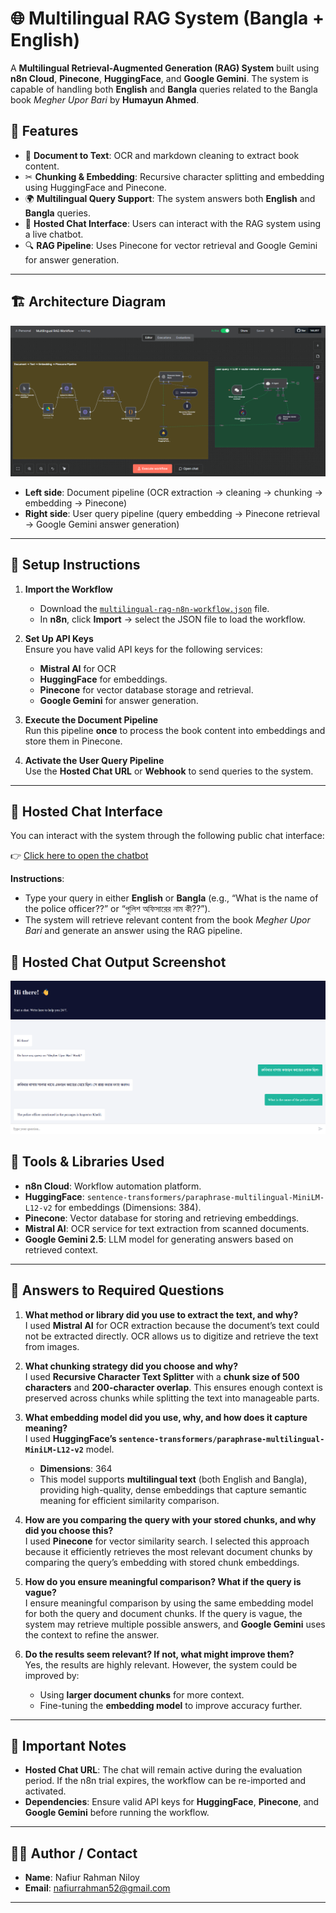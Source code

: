 # 🌐 Multilingual RAG System (Bangla + English)

A **Multilingual Retrieval-Augmented Generation (RAG) System** built using **n8n Cloud**, **Pinecone**, **HuggingFace**, and **Google Gemini**. The system is capable of handling both **English** and **Bangla** queries related to the Bangla book *Megher Upor Bari* by **Humayun Ahmed**.

## 🧠 Features
- 📝 **Document to Text**: OCR and markdown cleaning to extract book content.  
- ✂ **Chunking & Embedding**: Recursive character splitting and embedding using HuggingFace and Pinecone.  
- 🌍 **Multilingual Query Support**: The system answers both **English** and **Bangla** queries.  
- 💬 **Hosted Chat Interface**: Users can interact with the RAG system using a live chatbot.  
- 🔍 **RAG Pipeline**: Uses Pinecone for vector retrieval and Google Gemini for answer generation.

---

## 🏗️ Architecture Diagram

![Architecture Diagram](./assets/architecture-diagram.png)

- **Left side**: Document pipeline (OCR extraction → cleaning → chunking → embedding → Pinecone)  
- **Right side**: User query pipeline (query embedding → Pinecone retrieval → Google Gemini answer generation)

---

## 🚀 Setup Instructions

1. **Import the Workflow**
   - Download the [`multilingual-rag-n8n-workflow.json`](./multilingual-rag-n8n-workflow.json) file.  
   - In **n8n**, click **Import** → select the JSON file to load the workflow.

2. **Set Up API Keys**  
   Ensure you have valid API keys for the following services:
   - **Mistral AI** for OCR
   - **HuggingFace** for embeddings.
   - **Pinecone** for vector database storage and retrieval.
   - **Google Gemini** for answer generation.

4. **Execute the Document Pipeline**  
   Run this pipeline **once** to process the book content into embeddings and store them in Pinecone.

5. **Activate the User Query Pipeline**  
   Use the **Hosted Chat URL** or **Webhook** to send queries to the system.

---

## 💬 **Hosted Chat Interface**

You can interact with the system through the following public chat interface:

👉 [Click here to open the chatbot](https://rahmanniloy.app.n8n.cloud/webhook/7e7e36fc-4ab4-4791-b8c6-b0b1370479e3/chat)

**Instructions**:  
- Type your query in either **English** or **Bangla** (e.g., “What is the name of the police officer??” or “পুলিশ অফিসারের নাম কী??”).  
- The system will retrieve relevant content from the book *Megher Upor Bari* and generate an answer using the RAG pipeline.

## 📸 **Hosted Chat Output Screenshot**
![Hosted Chat Output](./assets/hosted-chat-multilingual-example.png)

## 🧰 Tools & Libraries Used
- **n8n Cloud**: Workflow automation platform.  
- **HuggingFace**: `sentence-transformers/paraphrase-multilingual-MiniLM-L12-v2` for embeddings (Dimensions: 384).  
- **Pinecone**: Vector database for storing and retrieving embeddings.  
- **Mistral AI**: OCR service for text extraction from scanned documents.  
- **Google Gemini 2.5**: LLM model for generating answers based on retrieved context.

---

## 📝 Answers to Required Questions

1. **What method or library did you use to extract the text, and why?**  
   I used **Mistral AI** for OCR extraction because the document’s text could not be extracted directly. OCR allows us to digitize and retrieve the text from images.

2. **What chunking strategy did you choose and why?**  
   I used **Recursive Character Text Splitter** with a **chunk size of 500 characters** and **200-character overlap**. This ensures enough context is preserved across chunks while splitting the text into manageable parts.

3. **What embedding model did you use, why, and how does it capture meaning?**  
   I used **HuggingFace’s `sentence-transformers/paraphrase-multilingual-MiniLM-L12-v2`** model.  
   - **Dimensions**: 364  
   - This model supports **multilingual text** (both English and Bangla), providing high-quality, dense embeddings that capture semantic meaning for efficient similarity comparison.

4. **How are you comparing the query with your stored chunks, and why did you choose this?**  
   I used **Pinecone** for vector similarity search. I selected this approach because it efficiently retrieves the most relevant document chunks by comparing the query’s embedding with stored chunk embeddings.

5. **How do you ensure meaningful comparison? What if the query is vague?**  
   I ensure meaningful comparison by using the same embedding model for both the query and document chunks. If the query is vague, the system may retrieve multiple possible answers, and **Google Gemini** uses the context to refine the answer.

6. **Do the results seem relevant? If not, what might improve them?**  
   Yes, the results are highly relevant. However, the system could be improved by:
   - Using **larger document chunks** for more context.
   - Fine-tuning the **embedding model** to improve accuracy further.

---

## 📌 **Important Notes**
- **Hosted Chat URL**: The chat will remain active during the evaluation period. If the n8n trial expires, the workflow can be re-imported and activated.
- **Dependencies**: Ensure valid API keys for **HuggingFace**, **Pinecone**, and **Google Gemini** before running the workflow.

---

## 👨‍💻 **Author / Contact**
- **Name**: Nafiur Rahman Niloy
- **Email**: nafiurrahman52@gmail.com


---





